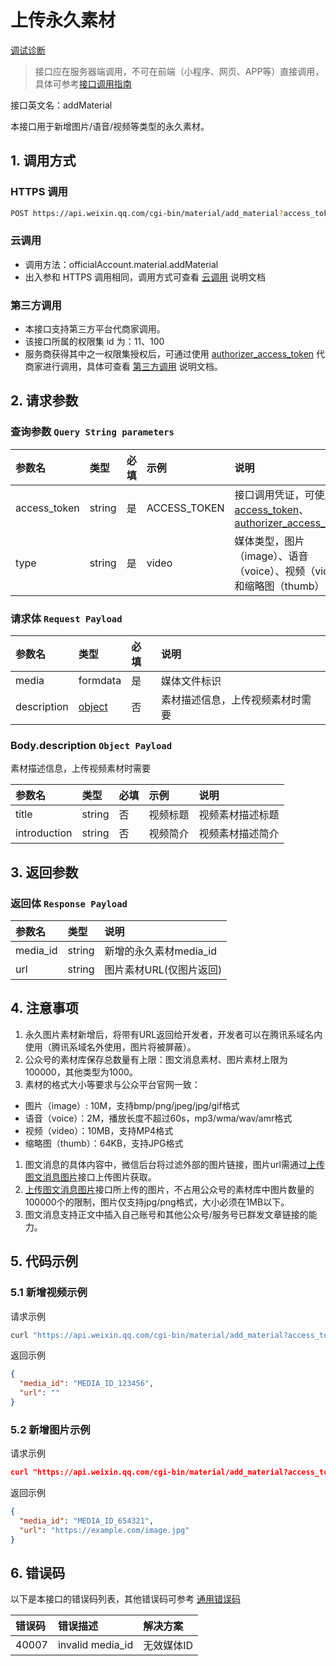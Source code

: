 # 上传永久素材

[ 调试诊断](https://developers.weixin.qq.com/console/devtools/debug)

> 接口应在服务器端调用，不可在前端（小程序、网页、APP等）直接调用，具体可参考[接口调用指南](https://developers.weixin.qq.com/doc/oplatform/developers/dev/guide.html)

接口英文名：addMaterial

本接口用于新增图片/语音/视频等类型的永久素材。



## 1. 调用方式

### HTTPS 调用

```bash
POST https://api.weixin.qq.com/cgi-bin/material/add_material?access_token=ACCESS_TOKEN&type=video
```

### 云调用

- 调用方法：officialAccount.material.addMaterial
- 出入参和 HTTPS 调用相同，调用方式可查看 [云调用](https://developers.weixin.qq.com/doc/oplatform/developers/dev/cloudCall.html) 说明文档

### 第三方调用

- 本接口支持第三方平台代商家调用。
- 该接口所属的权限集 id 为：11、100
- 服务商获得其中之一权限集授权后，可通过使用 [authorizer_access_token](https://developers.weixin.qq.com/doc/oplatform/developers/dev/AuthorizerAccessToken.html) 代商家进行调用，具体可查看 [第三方调用](https://developers.weixin.qq.com/doc/oplatform/Third-party_Platforms/2.0/api/Before_Develop/call_interface.html) 说明文档。



## 2. 请求参数

### 查询参数 `Query String parameters`

| 参数名       | 类型   | 必填 | 示例         | 说明                                                         |
| :----------- | :----- | :--- | :----------- | :----------------------------------------------------------- |
| access_token | string | 是   | ACCESS_TOKEN | 接口调用凭证，可使用 [access_token](https://developers.weixin.qq.com/doc/service/api/base/api_getaccesstoken)、[authorizer_access_token](https://developers.weixin.qq.com/doc/oplatform/developers/dev/AuthorizerAccessToken.html) |
| type         | string | 是   | video        | 媒体类型，图片（image）、语音（voice）、视频（video）和缩略图（thumb） |

### 请求体 `Request Payload`

| 参数名      | 类型                                                         | 必填 | 说明                             |
| :---------- | :----------------------------------------------------------- | :--- | :------------------------------- |
| media       | formdata                                                     | 是   | 媒体文件标识                     |
| description | [object](https://developers.weixin.qq.com/doc/service/api/material/permanent/api_addmaterial.html#Body__description) | 否   | 素材描述信息，上传视频素材时需要 |



### Body.description `Object Payload`

素材描述信息，上传视频素材时需要

| 参数名       | 类型   | 必填 | 示例     | 说明             |
| :----------- | :----- | :--- | :------- | :--------------- |
| title        | string | 否   | 视频标题 | 视频素材描述标题 |
| introduction | string | 否   | 视频简介 | 视频素材描述简介 |



## 3. 返回参数

### 返回体 `Response Payload`

| 参数名   | 类型   | 说明                    |
| :------- | :----- | :---------------------- |
| media_id | string | 新增的永久素材media_id  |
| url      | string | 图片素材URL(仅图片返回) |



## 4. 注意事项

1. 永久图片素材新增后，将带有URL返回给开发者，开发者可以在腾讯系域名内使用（腾讯系域名外使用，图片将被屏蔽）。
2. 公众号的素材库保存总数量有上限：图文消息素材、图片素材上限为100000，其他类型为1000。
3. 素材的格式大小等要求与公众平台官网一致：

- 图片（image）: 10M，支持bmp/png/jpeg/jpg/gif格式
- 语音（voice）：2M，播放长度不超过60s，mp3/wma/wav/amr格式
- 视频（video）：10MB，支持MP4格式
- 缩略图（thumb）：64KB，支持JPG格式

1. 图文消息的具体内容中，微信后台将过滤外部的图片链接，图片url需通过[上传图文消息图片](https://developers.weixin.qq.com/doc/service/api/material/permanent/api_uploadimage)接口上传图片获取。
2. [上传图文消息图片](https://developers.weixin.qq.com/doc/service/api/material/permanent/api_uploadimage)接口所上传的图片，不占用公众号的素材库中图片数量的100000个的限制，图片仅支持jpg/png格式，大小必须在1MB以下。
3. 图文消息支持正文中插入自己账号和其他公众号/服务号已群发文章链接的能力。



## 5. 代码示例

### 5.1 新增视频示例

请求示例

```bash
curl "https://api.weixin.qq.com/cgi-bin/material/add_material?access_token=ACCESS_TOKEN&type=TYPE" -F media=@media.file -F description='{"title":VIDEO_TITLE, "introduction":INTRODUCTION}'
```

返回示例

```json
{
  "media_id": "MEDIA_ID_123456",
  "url": ""
}
```

### 5.2 新增图片示例

请求示例

```json
curl "https://api.weixin.qq.com/cgi-bin/material/add_material?access_token=ACCESS_TOKEN&type=TYPE" -F media=@media.file
```

返回示例

```json
{
  "media_id": "MEDIA_ID_654321",
  "url": "https://example.com/image.jpg"
}
```



## 6. 错误码

以下是本接口的错误码列表，其他错误码可参考 [通用错误码](https://developers.weixin.qq.com/doc/oplatform/developers/errCode/errCode.html)

| 错误码 | 错误描述         | 解决方案   |
| :----- | :--------------- | :--------- |
| 40007  | invalid media_id | 无效媒体ID |



## 